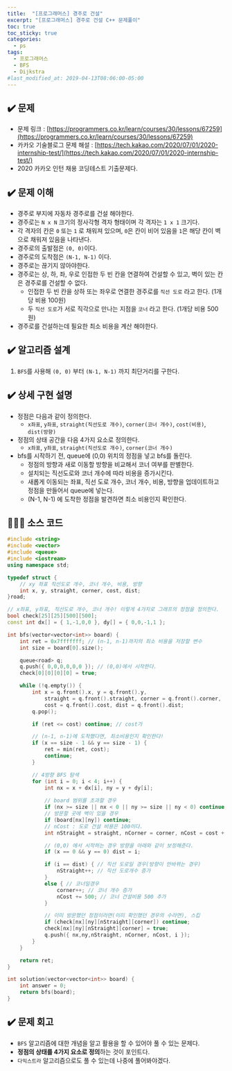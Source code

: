 ```yaml
---
title:  "[프로그래머스] 경주로 건설"
excerpt: "[프로그래머스] 경주로 건설 C++ 문제풀이"
toc: true
toc_sticky: true
categories:
  - ps
tags:
  - 프로그래머스
  - BFS
  - Dijkstra
#last_modified_at: 2019-04-13T08:06:00-05:00
---
```


## ✔️ 문제  
* 문제 링크 : [https://programmers.co.kr/learn/courses/30/lessons/67259](https://programmers.co.kr/learn/courses/30/lessons/67259)
* 카카오 기술블로그 문제 해설 :  [https://tech.kakao.com/2020/07/01/2020-internship-test/](https://tech.kakao.com/2020/07/01/2020-internship-test/)
* 2020 카카오 인턴 채용 코딩테스트 기출문제다.



## ✔️ 문제 이해

* 경주로 부지에 자동차 경주로를 건설 해야한다.
* 경주로는 `N x N` 크기의 정사각형 격자 형태이며 각 격자는 `1 x 1` 크기다. 
* 각 격자의 칸은 `0` 또는 `1` 로 채워져 있으며, `0`은 칸이 비어 있음을 `1`은 해당 칸이 벽으로 채워져 있음을 나타낸다.
* 경주로의 출발점은 `(0, 0)`이다.
* 경주로의 도착점은 `(N-1, N-1)` 이다.
* 경주로는 끊기지 않아야한다.
* 경주로는 상, 하, 좌, 우로 인접한 두 빈 칸을 연결하여 건설할 수 있고, 벽이 있는 칸은 경주로를 건설할 수 없다.
  * 인접한 두 빈 칸을 상하 또는 좌우로 연결한 경주로를 `직선 도로` 라고 한다. (1개당 비용 100원)
  * 두 `직선 도로`가 서로 직각으로 만나는 지점을 `코너` 라고 한다. (1개당 비용 500원)
* 경주로를 건설하는데 필요한 최소 비용을 계산 해야한다. 



## ✔️ 알고리즘 설계

1. `BFS`를 사용해 `(0, 0)` 부터 `(N-1, N-1)` 까지 최단거리를 구한다.



## ✔️ 상세 구현 설명

* 정점은 다음과 같이 정의한다.
  * `x좌표`, `y좌표`, `straight(직선도로 개수)`, `corner(코너 개수)`, `cost(비용)`, `dist(방향)` 
* 정점의 상태 공간을 다음 4가지 요소로 정의한다.
  * `x좌표`, `y좌표`, `straight(직선도로 개수)`, `corner(코너 개수)`
* bfs를 시작하기 전, queue에 (0,0) 위치의 정점을 넣고 bfs를 돌린다.
  * 정점의 방향과 새로 이동할 방향을 비교해서 코너 여부를 판별한다.
  * 설치되는 직선도로와 코너 개수에 따라 비용을 증가시킨다.
  * 새롭게 이동되는 좌표, 직선 도로 개수, 코너 개수, 비용, 방향을 업데이트하고 정점을 만들어서 queue에 넣는다.
  * (N-1, N-1) 에 도착한 정점을 발견하면 최소 비용인지 확인한다. 

## 👨🏻‍💻 소스 코드

```cpp
#include <string>
#include <vector>
#include <queue>
#include <iostream>
using namespace std;

typedef struct {
	// xy 좌표 직선도로 개수, 코너 개수, 비용, 방향
	int x, y, straight, corner, cost, dist;
}road;

// x좌표, y좌표, 직선도로 개수, 코너 개수! 이렇게 4가지로 그래프의 정점을 정의한다.
bool check[25][25][500][500];
const int dx[] = { 1,-1,0,0 }, dy[] = { 0,0,-1,1 };

int bfs(vector<vector<int>> board) {
	int ret = 0x7fffffff; // (n-1, n-1)까지의 최소 비용을 저장할 변수
	int size = board[0].size();

	queue<road> q;
	q.push({ 0,0,0,0,0,0 }); // (0,0)에서 시작한다. 
	check[0][0][0][0] = true;

	while (!q.empty()) {
		int x = q.front().x, y = q.front().y,
			straight = q.front().straight, corner = q.front().corner,
			cost = q.front().cost, dist = q.front().dist;
		q.pop();

		if (ret <= cost) continue; // cost가

		// (n-1, n-1)에 도착했다면, 최소비용인지 확인한다!
		if (x == size - 1 && y == size - 1) {
			ret = min(ret, cost);
			continue;
		}

		// 4방향 BFS 탐색
		for (int i = 0; i < 4; i++) {
			int nx = x + dx[i], ny = y + dy[i];
			
			// board 범위를 초과할 경우
			if (nx >= size || nx < 0 || ny >= size || ny < 0) continue;
			// 방문할 곳에 벽이 있을 경우
			if (board[nx][ny]) continue; 
			// nCost : 도로 건설 비용은 100이다.
			int nStraight = straight, nCorner = corner, nCost = cost + 100;

			// (0,0) 에서 시작하는 경우 방향을 아래와 같이 보정해준다. 
			if (x == 0 && y == 0) dist = i; 

			if (i == dist) { // 직선 도로일 경우(방향이 안바뀌는 경우)
				nStraight++; // 직선 도로개수 증가
			}
			else { // 코너일경우 
				corner++; // 코너 개수 증가
				nCost += 500; // 코너 건설비용 500 추가
			}

			// 이미 방문했던 정점이라면(이미 확인했던 경우의 수라면), 스킵
			if (check[nx][ny][nStraight][corner]) continue; 
			check[nx][ny][nStraight][corner] = true;
			q.push({ nx,ny,nStraight, nCorner, nCost, i });
		}
	}

	return ret;
}

int solution(vector<vector<int>> board) {
	int answer = 0;
	return bfs(board);
}
```



## ✔️ 문제 회고

* `BFS` 알고리즘에 대한 개념을 알고 활용을 할 수 있어야 풀 수 있는 문제다.
* **정점의 상태를 4가지 요소로 정의**하는 것이 포인트다.
* `다익스트라` 알고리즘으로도 풀 수 있는데 나중에 풀어봐야겠다.